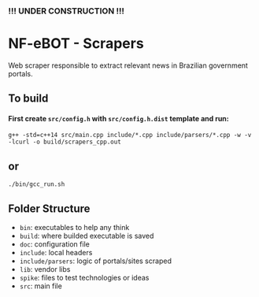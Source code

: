 ### !!! UNDER CONSTRUCTION !!!

# NF-eBOT - Scrapers
Web scraper responsible to extract relevant news in Brazilian government portals.

## To build
#### First create ```src/config.h``` with ```src/config.h.dist``` template and run:
`g++ -std=c++14 src/main.cpp include/*.cpp include/parsers/*.cpp -w -v -lcurl -o build/scrapers_cpp.out`

## or
`./bin/gcc_run.sh`

## Folder Structure

* `bin`: executables to help any think
* `build`: where builded executable is saved
* `doc`: configuration file
* `include`: local headers
* `include/parsers`: logic of portals/sites scraped
* `lib`: vendor libs
* `spike`: files to test technologies or ideas
* `src`: main file
